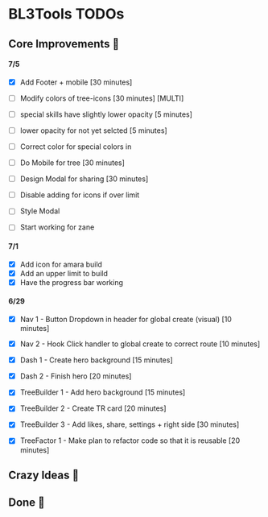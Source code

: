 # BL3Tools TODOs


## Core Improvements :round_pushpin:

#### 7/5
- [x] Add Footer + mobile [30 minutes]

- [ ] Modify colors of tree-icons [30 minutes] [MULTI]
- [ ] special skills have slightly lower opacity [5 minutes]
- [ ] lower opacity for not yet selcted [5 minutes]
- [ ] Correct color for special colors in 

- [ ] Do Mobile for tree [30 minutes]
- [ ] Design Modal for sharing [30 minutes]


- [ ] Disable adding for icons if over limit
- [ ] Style Modal 
- [ ] Start working for zane


#### 7/1
- [x] Add icon for amara build
- [x] Add an upper limit to build
- [x] Have the progress bar working

#### 6/29
- [x] Nav 1 - Button Dropdown in header for global create (visual) [10 minutes]
- [x] Nav 2 - Hook Click handler to global create to correct route [10 minutes]

- [x] Dash 1 - Create hero background [15 minutes]
- [x] Dash 2 - Finish hero [20 minutes]

- [x] TreeBuilder 1 - Add hero background [15 minutes]
- [x] TreeBuilder 2 - Create TR card [20 minutes]
- [x] TreeBuilder 3 - Add likes, share, settings + right side [30 minutes]

- [x] TreeFactor 1 - Make plan to refactor code so that it is reusable [20 minutes]


## Crazy Ideas :tada:

## Done :checkered_flag:

